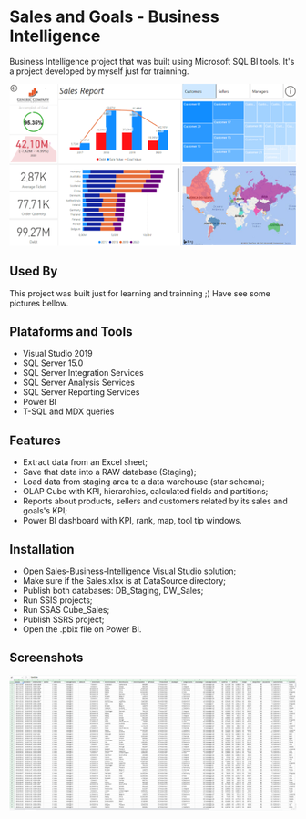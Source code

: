 
# Sales and Goals - Business Intelligence

Business Intelligence project that was built using Microsoft SQL BI tools.
It's a project developed by myself just for trainning.

![Logo](https://github.com/jamilvilela/Sales-Business-Intelligence/blob/master/Images/Power%20BI%20-%20Dashboard.PNG)
  
## Used By

This project was built just for learning and trainning ;)
Have see some pictures bellow.
    
## Plataforms and Tools

- Visual Studio 2019
- SQL Server 15.0
- SQL Server Integration Services
- SQL Server Analysis Services
- SQL Server Reporting Services
- Power BI
- T-SQL and MDX queries
  
## Features

- Extract data from an Excel sheet;
- Save that data into a RAW database (Staging);
- Load data from staging area to a data warehouse (star schema);
- OLAP Cube with KPI, hierarchies, calculated fields and partitions;
- Reports about products, sellers and customers related by its sales and goals's KPI;
- Power BI dashboard with KPI, rank, map, tool tip windows. 
  
## Installation 

- Open Sales-Business-Intelligence Visual Studio solution;
- Make sure if the Sales.xlsx is at DataSource directory;
- Publish both databases: DB_Staging, DW_Sales;
- Run SSIS projects;
- Run SSAS Cube_Sales;
- Publish SSRS project;
- Open the .pbix file on Power BI.
    
## Screenshots

![App Screenshot](https://github.com/jamilvilela/Sales-Business-Intelligence/blob/master/Images/Data%20source.PNG)

  
